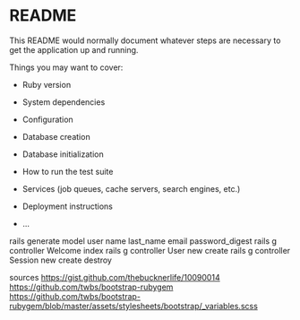 # README

This README would normally document whatever steps are necessary to get the
application up and running.

Things you may want to cover:

* Ruby version

* System dependencies

* Configuration

* Database creation

* Database initialization

* How to run the test suite

* Services (job queues, cache servers, search engines, etc.)

* Deployment instructions

* ...


rails generate model user name last_name email password_digest
rails g controller Welcome index
rails g controller User new create
rails g controller Session new create destroy




sources
https://gist.github.com/thebucknerlife/10090014
https://github.com/twbs/bootstrap-rubygem
https://github.com/twbs/bootstrap-rubygem/blob/master/assets/stylesheets/bootstrap/_variables.scss